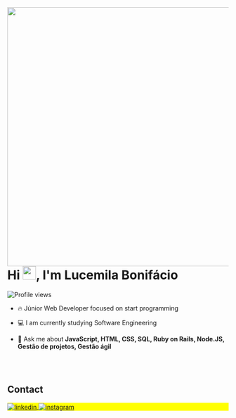 <img align="right" height="590em" src="https://raw.githubusercontent.com/gist/LucemilaBonifacio/158be1a4307bb3bd158653523efc8762/raw/dc59c0feecbe03457d215b69bacce387757e2d0e/githubcard.svg"/>
<h1 align="left">Hi <img src="https://raw.githubusercontent.com/kaueMarques/kaueMarques/master/hi.gif" height="30px">, I'm Lucemila Bonifácio</h1>
<p align="left"> <img src="https://komarev.com/ghpvc/?username=LucemilaBonifacio&color=yellow" alt="Profile views" /> </p>

- 🔥 Júnior Web Developer focused on start programming 

- 💻 I am currently studying Software Engineering

- 💬 Ask me about **JavaScript, HTML, CSS, SQL, Ruby on Rails, Node.JS, Gestão de projetos, Gestão ágil**

<!--

<br><br>

## Tech Stack

![JavaScript](https://img.shields.io/badge/-JavaScript-05122A?style=flat&logo=javascript)&nbsp;
![Node.js](https://img.shields.io/badge/-Node.js-05122A?style=flat&logo=node.js)&nbsp;
![HTML](https://img.shields.io/badge/-HTML-05122A?style=flat&logo=HTML5)&nbsp;
![CSS](https://img.shields.io/badge/-CSS-05122A?style=flat&logo=CSS3&logoColor=1572B6)&nbsp;
![React](https://img.shields.io/badge/-React-05122A?style=flat&logo=react)&nbsp;
![Ruby on rails](https://img.shields.io/badge/-Rubyonrails-05122A?style=flat&logo=rubyonrails)&nbsp;
![Git](https://img.shields.io/badge/-Git-05122A?style=flat&logo=git)&nbsp;
![GitHub](https://img.shields.io/badge/-GitHub-05122A?style=flat&logo=github)&nbsp;
![Visual Studio Code](https://img.shields.io/badge/-Visual%20Studio%20Code-05122A?style=flat&logo=visual-studio-code&logoColor=007ACC)&nbsp;
![PostgreSQL](https://img.shields.io/badge/-PostgreSQL-05122A?style=flat&logo=postgresql)&nbsp;
![SQLite](https://img.shields.io/badge/-SQLite-05122A?style=flat&logo=sqlite)&nbsp;

<br><br>

## GitHub Analytics

<p align="left">
<img width="530em" src="https://github-readme-stats.vercel.app/api?username=LucemilaBonifacio&show_icons=true&theme=vision-friendly-dark" alt="maykbrito's stats"/>
<img width="530em" src="https://github-readme-stats.vercel.app/api/top-langs/?username=lucemilaBonifacio&layout=compact&theme=vision-friendly-dark" alt="maykbrito's most languages"/>
</p>
-->

<br><br>

## Contact

<p align="left" style="background:yellow">
<a href="https://www.linkedin.com/in/lucemilaboni" target="_blank">
  <img align="center" src="https://img.shields.io/badge/-lucemilabonifacio-05122A?style=flat&logo=linkedin" alt="linkedin"/>
</a>
<a href="https://www.instagram.com/lucemilabonifacio" target="_blank">
 <img align="center" src="https://img.shields.io/badge/-lucemilabonifacio-05122A?style=flat&logo=instagram" alt="instagram"/>
</a>
</p>

<!--

**LucemilaBonifacio/LucemilaBonifacio** is a ✨ _special_ ✨ repository because its `README.md` (this file) appears on your GitHub profile.

Here are some ideas to get you started:

- 🔭 I’m currently working on ...
- 🌱 I’m currently learning ...
- 👯 I’m looking to collaborate on ...
- 🤔 I’m looking for help with ...
- 💬 Ask me about ...
- 📫 How to reach me: ...
- 😄 Pronouns: ...
- ⚡ Fun fact: ...
-->
